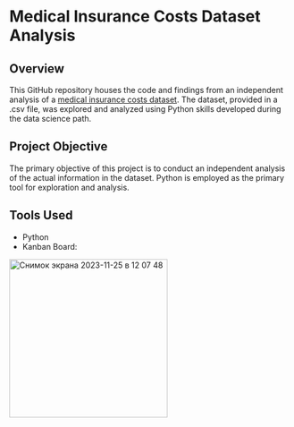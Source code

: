 # Medical Insurance Costs Dataset Analysis


## Overview
This GitHub repository houses the code and findings from an independent analysis of a [medical insurance costs dataset](https://www.kaggle.com/datasets/mirichoi0218/insurance). The dataset, provided in a .csv file, was explored and analyzed using Python skills developed during the data science path. 

## Project Objective
The primary objective of this project is to conduct an independent analysis of the actual information in the dataset. Python is employed as the primary tool for exploration and analysis. 

## Tools Used
* Python
* Kanban Board:

<img width="283" alt="Снимок экрана 2023-11-25 в 12 07 48" src="https://github.com/mykytazaginei/U.S._Medical_Insurance_Coasts/assets/91983475/57763ecf-7d64-4bac-942a-9f49805577da">


